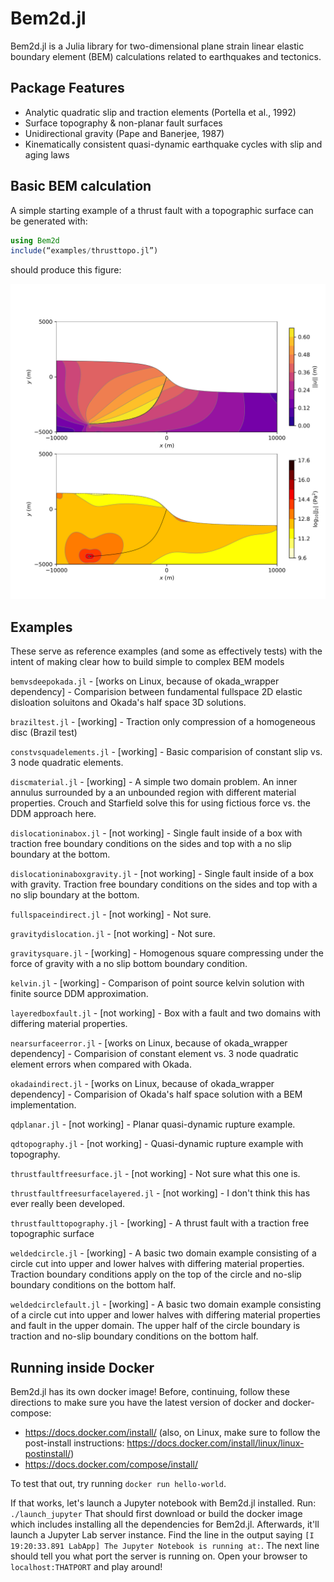 # Bem2d.jl
Bem2d.jl is a Julia library for two-dimensional plane strain linear elastic boundary element (BEM) calculations related to earthquakes and tectonics.

## Package Features
  - Analytic quadratic slip and traction elements (Portella et al., 1992)
  - Surface topography & non-planar fault surfaces
  - Unidirectional gravity (Pape and Banerjee, 1987)
  - Kinematically consistent quasi-dynamic earthquake cycles with slip and aging laws

## Basic BEM calculation
A simple starting example of a thrust fault with a topographic surface can be generated with:

```Julia
using Bem2d
include(“examples/thrusttopo.jl”)
```
should produce this figure:

![thrusttopo](/docs/src/assets/ex_thrusttopo.png)

## Examples
These serve as reference examples (and some as effectively tests) with the intent of making clear how to build simple to complex BEM models

`bemvsdeepokada.jl` - [works on Linux, because of okada_wrapper dependency] - 
Comparision between fundamental fullspace 2D elastic disloation soluitons and Okada's half space 3D solutions. 

`braziltest.jl` - [working] - Traction only compression of a homogeneous disc (Brazil test)

`constvsquadelements.jl` - [working] - Basic comparision of constant slip vs. 3 node quadratic elements.

`discmaterial.jl` - [working] - A simple two domain problem.  An inner annulus surrounded by a an unbounded region with different material properties.  Crouch and Starfield solve this for using fictious force vs. the DDM approach here.

`dislocationinabox.jl` - [not working] - Single fault inside of a box with traction free boundary conditions on the sides and top with a no slip boundary at the bottom.

`dislocationinaboxgravity.jl` - [not working] - Single fault inside of a box with gravity. Traction free boundary conditions on the sides and top with a no slip boundary at the bottom.

`fullspaceindirect.jl` - [not working] - Not sure.

`gravitydislocation.jl` - [not working] - Not sure.

`gravitysquare.jl` - [working] - Homogenous square compressing under the force of gravity with a no slip bottom boundary condition.

`kelvin.jl` - [working] - Comparison of point source kelvin solution with finite source DDM approximation.

`layeredboxfault.jl` - [not working] - Box with a fault and two domains with differing material properties.

`nearsurfaceerror.jl` - [works on Linux, because of okada_wrapper dependency] - Comparision of constant element vs. 3 node quadratic element errors when compared with Okada.

`okadaindirect.jl` - [works on Linux, because of okada_wrapper dependency] - Comparision of Okada's half space solution with a BEM implementation.

`qdplanar.jl` - [not working] - Planar quasi-dynamic rupture example.

`qdtopography.jl` - [not working] - Quasi-dynamic rupture example with topography.

`thrustfaultfreesurface.jl` - [not working] - Not sure what this one is.

`thrustfaultfreesurfacelayered.jl` - [not working] - I don't think this has ever really been developed.

`thrustfaulttopography.jl` - [working] - A thrust fault with a traction free topographic surface

`weldedcircle.jl` - [working] - A basic two domain example consisting of a circle cut into upper and lower halves with differing material properties.  Traction boundary conditions apply on the top of the circle and no-slip boundary conditions on the bottom half.

`weldedcirclefault.jl` - [working] - A basic two domain example consisting of a circle cut into upper and lower halves with differing material properties and fault in the upper domain. The upper half of the circle boundary is traction and no-slip boundary conditions on the bottom half.


## Running inside Docker

Bem2d.jl has its own docker image! Before, continuing, follow these directions to make sure you have the latest version of docker and docker-compose:

* https://docs.docker.com/install/ (also, on Linux, make sure to follow the post-install instructions: https://docs.docker.com/install/linux/linux-postinstall/)
* https://docs.docker.com/compose/install/

To test that out, try running `docker run hello-world`. 

If that works, let's launch a Jupyter notebook with Bem2d.jl installed. Run: `./launch_jupyter` That should first download or build the docker image which includes installing all the dependencies for Bem2d.jl. Afterwards, it'll launch a Jupyter Lab server instance. Find the line in the output saying `[I 19:20:33.891 LabApp] The Jupyter Notebook is running at:`. The next line should tell you what port the server is running on. Open your browser to `localhost:THATPORT` and play around! 

